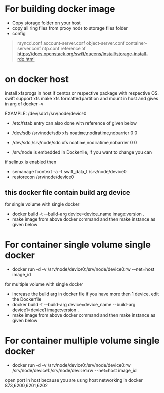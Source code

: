 # For building docker image

* Copy storage folder on your host
* copy all ring files from prxoy node to storage files folder
* config 
> rsyncd.conf
> account-server.conf
> object-server.conf
> container-server.conf
> ntp.conf 
reference of https://docs.openstack.org/swift/queens/install/storage-install-rdo.html

# on docker host 
install xfsprogs in host if centos or respective package with respective OS. swift support xfs
make xfs formatted partition and mount in host and gives in arg of docker -v 

EXAMPLE: /dev/sdb1 /srv/node/device0
* /etc/fstab entry can also done with reference of given below
 
* /dev/sdb /srv/node/sdb xfs noatime,nodiratime,nobarrier 0 0
* /dev/sdc /srv/node/sdc xfs noatime,nodiratime,nobarrier 0 0

* /srv/node is embedded in Dockerfile, if you want to change you can

if selinux is enabled then
* semanage fcontext -a -t swift_data_t /srv/node/device0 
* restorecon /srv/node/device0

this docker file contain build arg device
--
for single volume with single docker
* docker build -t --build-arg device=device_name image:version .
* make image from above docker command and then make instance as given below 

# For container single volume single docker
* docker run -d -v /srv/node/device0:/srv/node/device0:rw --net=host image_id

for multiple volume with single docker
* increase the build arg in docker file if you have more then 1 device, edit the Dockerfile
* docker build -t --build-arg device=device_name --build-arg device1=device1  image:version .
* make image from above docker command and then make instance as given below 

# For container multiple volume single docker
* docker run -d -v /srv/node/device0:/srv/node/device0:rw /srv/node/device1:/srv/node/device1:rw  --net=host image_id

open port in host because you are using host networking in docker 873,6200,6201,6202
